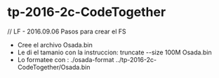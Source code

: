 # tp-2016-2c-CodeTogether

// LF - 2016.09.06
Pasos para crear el FS
- Cree el archivo Osada.bin
- Le di el tamanio con la instruccion: truncate --size 100M Osada.bin
- Lo formatee con : ./osada-format ../tp-2016-2c-CodeTogether/Osada.bin

